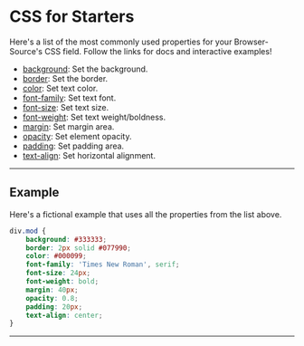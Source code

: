 # CSS for Starters

Here's a list of the most commonly used properties for your Browser-Source's CSS field. Follow the links for docs and interactive examples!

- [background](https://developer.mozilla.org/en-US/docs/Web/CSS/background): Set the background.
- [border](https://developer.mozilla.org/en-US/docs/Web/CSS/border): Set the border.
- [color](https://developer.mozilla.org/en-US/docs/Web/CSS/color): Set text color.
- [font-family](https://developer.mozilla.org/en-US/docs/Web/CSS/font-family): Set text font.
- [font-size](https://developer.mozilla.org/en-US/docs/Web/CSS/font-size): Set text size.
- [font-weight](https://developer.mozilla.org/en-US/docs/Web/CSS/font-weight): Set text weight/boldness.
- [margin](https://developer.mozilla.org/en-US/docs/Web/CSS/margin): Set margin area.
- [opacity](https://developer.mozilla.org/en-US/docs/Web/CSS/opacity): Set element opacity.
- [padding](https://developer.mozilla.org/en-US/docs/Web/CSS/padding): Set padding area.
- [text-align](https://developer.mozilla.org/en-US/docs/Web/CSS/text-align): Set horizontal alignment.

---

## Example

Here's a fictional example that uses all the properties from the list above.

```css
div.mod {
    background: #333333;
    border: 2px solid #077990;
    color: #000099;
    font-family: 'Times New Roman', serif;
    font-size: 24px;
    font-weight: bold;
    margin: 40px;
    opacity: 0.8;
    padding: 20px;
    text-align: center;
}
```

---
